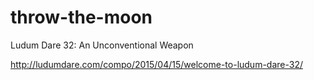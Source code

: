 # throw-the-moon
Ludum Dare 32: An Unconventional Weapon

http://ludumdare.com/compo/2015/04/15/welcome-to-ludum-dare-32/
